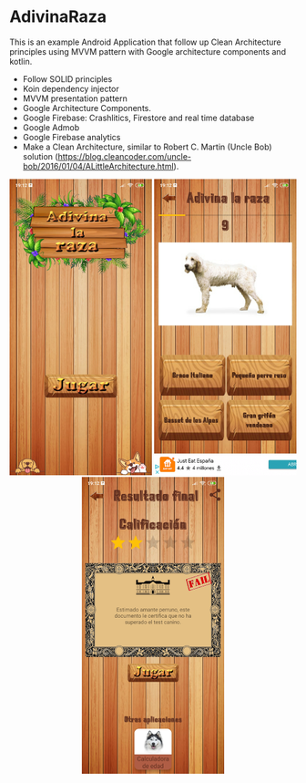 # AdivinaRaza
This is an example Android Application that follow up Clean Architecture principles using MVVM pattern with Google architecture components and kotlin.
 - Follow SOLID principles
 - Koin dependency injector
 - MVVM presentation pattern
 - Google Architecture Components.
 - Google Firebase: Crashlitics, Firestore and real time database
 - Google Admob
 - Google Firebase analytics
 - Make a Clean Architecture, similar to Robert C. Martin (Uncle Bob) solution (https://blog.cleancoder.com/uncle-bob/2016/01/04/ALittleArchitecture.html).

<p align="center">
<img src="https://github.com/AlvaroQ/AdivinaRaza/blob/main/capture/captura%20HOME%20adivina%20raza.jpg" width="250"> 
<img src="https://github.com/AlvaroQ/AdivinaRaza/blob/main/capture/captura%20FASE%20adivina%20raza.jpg" width="250"> 
<img src="https://github.com/AlvaroQ/AdivinaRaza/blob/main/capture/captura%20RESULTADO%20adivina%20raza.jpg" width="250"> 
</p>
